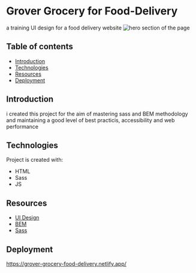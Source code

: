 # Grover Grocery for Food-Delivery
a training UI design for a food delivery website
![hero section of the page](https://user-images.githubusercontent.com/67878447/197249957-eceadfa6-67d1-483f-a10f-394f9ff224d1.png)

## Table of contents
* [Introduction](#introduction)
* [Technologies](#technologies)
* [Resources](#resources)
* [Deployment](#deployment)

## Introduction
i created this project for the aim of mastering sass and BEM methodology and maintaining a good level of best practicis, 
accessibility and web performance 


## Technologies
Project is created with:
* HTML
* Sass
* JS

## Resources
* [UI Design](https://www.uihut.com/all/grover-grocery-food-delivery-website/10940)
* [BEM](https://getbem.com/introduction/)
* [Sass](https://sass-lang.com/)



## Deployment
https://grover-grocery-food-delivery.netlify.app/
